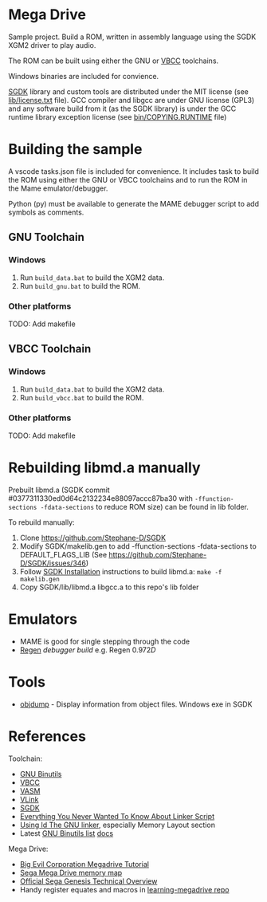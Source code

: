 # Mega Drive

Sample project. Build a ROM, written in assembly language using the SGDK XGM2 driver to play audio.

The ROM can be built using either the GNU or [VBCC](http://sun.hasenbraten.de/vbcc/) toolchains.

Windows binaries are included for convience.

[SGDK](https://github.com/Stephane-D/SGDK) library and custom tools are distributed under the MIT license (see [lib/license.txt](lib/license.txt) file).
GCC compiler and libgcc are under GNU license (GPL3) and any software build from it (as the SGDK library) is under the GCC runtime library exception license (see [bin/COPYING.RUNTIME](bin/COPYING.RUNTIME) file)

# Building the sample

A vscode tasks.json file is included for convenience. It includes task to build the ROM using either the GNU or VBCC toolchains and to run the ROM in the Mame emulator/debugger.

Python (py) must be available to generate the MAME debugger script to add symbols as comments.

## GNU Toolchain

### Windows

1. Run `build_data.bat` to build the XGM2 data.
2. Run `build_gnu.bat` to build the ROM.

### Other platforms

TODO: Add makefile

## VBCC Toolchain

### Windows

1. Run `build_data.bat` to build the XGM2 data.
2. Run `build_vbcc.bat` to build the ROM.

### Other platforms

TODO: Add makefile

# Rebuilding libmd.a manually

Prebuilt libmd.a (SGDK commit #0377311330ed0d64c2132234e88097accc87ba30 with `-ffunction-sections -fdata-sections` to reduce ROM size) can be found in lib folder.

To rebuild manually:

1. Clone https://github.com/Stephane-D/SGDK
2. Modify SGDK/makelib.gen to add -ffunction-sections -fdata-sections to DEFAULT_FLAGS_LIB (See https://github.com/Stephane-D/SGDK/issues/346)
3. Follow [SGDK Installation](https://github.com/Stephane-D/SGDK/wiki/SGDK-Installation) instructions to build libmd.a: `make -f makelib.gen`
4. Copy SGDK/lib/libmd.a libgcc.a to this repo's lib folder

# Emulators

- MAME is good for single stepping through the code
- [Regen](http://aamirm.hacking-cult.org/www/regen.html) *debugger build* e.g. Regen 0.972*D*

# Tools

- [objdump](https://web.mit.edu/gnu/doc/html/binutils_5.html) - Display information from object files. Windows exe in SGDK

# References

Toolchain:
- [GNU Binutils](https://www.gnu.org/software/binutils/)
- [VBCC](http://sun.hasenbraten.de/vbcc/)
- [VASM](http://sun.hasenbraten.de/vasm/)
- [VLink](http://sun.hasenbraten.de/vlink/)
- [SGDK](https://github.com/Stephane-D/SGDK)
- [Everything You Never Wanted To Know About Linker Script](https://mcyoung.xyz/2021/06/01/linker-script/)
- [Using ld The GNU linker](https://ftp.gnu.org/old-gnu/Manuals/ld-2.9.1/html_chapter/ld_toc.html), especially Memory Layout section
- Latest [GNU Binutils list](https://sourceware.org/binutils/) [docs](https://sourceware.org/binutils/docs/)

Mega Drive:
- [Big Evil Corporation Megadrive Tutorial](https://blog.bigevilcorporation.co.uk/2012/02/28/sega-megadrive-1-getting-started/)
- [Sega Mega Drive memory map](https://segaretro.org/Sega_Mega_Drive/Memory_map)
- [Official Sega Genesis Technical Overview](http://xi6.com/files/sega2f.html)
- Handy register equates and macros in [learning-megadrive repo](https://github.com/sroccaserra/learning-megadrive/blob/master/src/system.asm)
